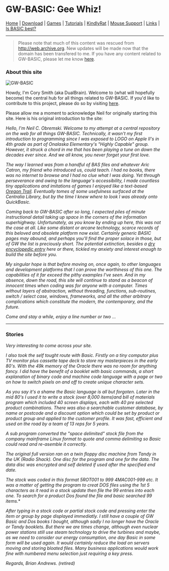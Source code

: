 # GW-BASIC: Gee Whiz!

[Home](https://gw-basic.com) | [Download](Download.md) | [Games](Games.md) | [Tutorials](Tutorials.md) | [KindlyRat](KindlyRat.md) | [Mouse Support](MouseSupport.md) | [Links](Links.md) | [Is BASIC best?](IsBasicBest.md)

---

> Please note that much of this content was rescued from http://web.archive.org.
> New updates will be made now that the domain has been transfered to me.
> If you have any content related to GW-BASIC, please let me know [here](https://github.com/dualbrain/gw-basic).

### About this site

![GW-BASIC](https://gw-basic.com/gwbasic-screen.png)

Howdy, I'm Cory Smith (aka DualBrain).  Welcome to (what will hopefully become) the central hub for all things related to GW-BASIC.  If you'd like to contribute to this project, please do so by visiting [here](https://github.com/dualbrain/gw-basic).

Please allow me a moment to acknowledge Neil for originally starting this site. Here is his original introduction to the site:

*Hello, I'm Neil C. Obremski. Welcome to my attempt at a central repository on the web for all things GW-BASIC. Technically, it wasn't my first introduction to programming since I was exposed to LOGO on Apple II's in 4th grade as part of Onalaska Elementary's "Highly Capable" group. However, it struck a chord in me that has been playing a tune on down the decades ever since. And we all know, you never forget your first love.*

*The way I learned was from a handful of BAS files and whatever Aric Catron, my friend who introduced us, could teach. I had no books, there was no internet to browse and I had no clue what I was doing. Yet through perseverance and owing to the language's accessibility, I made countless tiny applications and imitations of games I enjoyed like a text-based [Oregon Trail](http://en.wikipedia.org/wiki/The_Oregon_Trail_(video_game)). Eventually tomes of some usefulness surfaced at the Centralia Library, but by the time I knew where to look I was already onto QuickBasic.*

*Coming back to GW-BASIC after so long, I expected piles of minute instructional detail taking up space in the corners of the information superhighway. Unfortunately, as you know by ending up here, this was not the case at all. Like some distant or arcane technology, scarce records of this beloved and obsolete platform now exist. Certainly generic BASIC pages may abound, and perhaps you'll find the proper solace in those, but of GW the list is preciously short. The potential extinction, besides a [dry encyclopedic entry](http://en.wikipedia.org/wiki/GW-BASIC) here or there, tickled my anxiety and interest enough to build the site before you.*

*My singular hope is that before moving on, once again, to other languages and development platforms that I can prove the worthiness of this one. The capabilities of it far exceed the pithy examples I've seen. And in my absence, down the road, this site will continue to stand as a beacon of innocent times when coding was for anyone with a computer. Times without layers of abstraction, without threading, functions, sub-routines, switch / select case, windows, frameworks, and all the other arbitrary complications which constitute the modern, the contemporary, and the future.*

*Come and stay a while, enjoy a line number or two ...*

---

### Stories

*Very interesting to come across your site.*

*I also took the self tought route with Basic. Firstly on a tiny computor plus TV monitor plus cassette tape deck to store my masterpieces in the early 80's. With the 49k memory of the Oracle there was no room for anything fancy. I did have the benefit of a booklet with basic commands, a short explanation of binary code and machine code language with a page or two on how to switch pixels on and off to create unique character sets.*

*As you say it's a shame the Basic language is all but forgoten. Later in the mid 80's I used it to write a stock (over 8,000 items)and bill of materials program which included 40 screen displays, each with 40 pre selected product combinations. There was also a searchable customer database, by name or postcode and a discount option which could be set by product or product group and applied to the customer profile. It was fast, efficient and used on the road by a team of 13 reps for 5 years.*

*A sub program converted the "space delimited" stock file from the company mainframe Linux format to quote and comma delimiting so Basic could read and re-asemble it correctly.*

*The original full version ran on a twin floppy disc machine from Tandy in the UK (Radio Shack). One disc for the program and one for the data. The data disc was encrypted and self deleted if used after the specified end date.*

*The stock was coded in this format 5ROT001 to 999 4MAC001-999 etc. It was a matter of getting the program to creat DOS files using the 1st 5 characters as it read in a stock update then file the 99 entries into each one. To search for a product Dos found the file and basic searched 99 items.**

*After typing in a stock code or partial stock code and pressing enter the item or group by page displayed immediatly.
I still have a couple of GW Basic and Dos books I bought, although sadly I no longer have the Oracle or Tandy booklets.
But there we are times change, although even nuclear power stations still use steam technology to drive the turbines and maybe, as we need to consider our energy consumption, one day Basic in some form will be used again. It would certainly reduce the load on servers moving and storing bloated files. Many business applications would work fine with numbered menu selection just requiring a key press.*

*Regards, Brian Andrews. (retired)*
